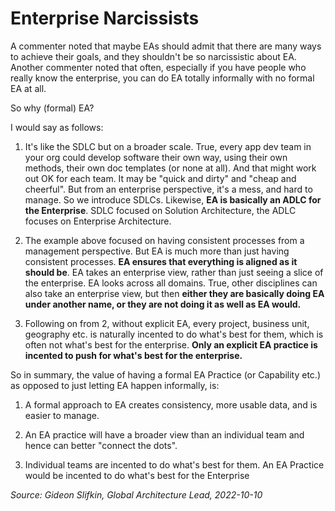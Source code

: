 # Enterprise Narcissists

A commenter noted that maybe EAs should admit that there are many ways to achieve their goals, and they shouldn't be so narcissistic about EA. Another commenter noted that often, especially if you have people who really know the enterprise, you can do EA totally informally with no formal EA at all.

So why (formal) EA?

I would say as follows:

1. It's like the SDLC but on a broader scale. True, every app dev team in your org could develop software their own way, using their own methods, their own doc templates (or none at all). And that might work out OK for each team. It may be "quick and dirty" and "cheap and cheerful". But from an enterprise perspective, it's a mess, and hard to manage. So we introduce SDLCs. Likewise, **EA is basically an ADLC for the Enterprise**. SDLC focused on Solution Architecture, the ADLC focuses on Enterprise Architecture.

2. The example above focused on having consistent processes from a management perspective. But EA is much more than just having consistent processes. **EA ensures that everything is aligned as it should be**. EA takes an enterprise view, rather than just seeing a slice of the enterprise. EA looks across all domains. True, other disciplines can also take an enterprise view, but then **either they are basically doing EA under another name, or they are not doing it as well as EA would.**

3. Following on from 2, without explicit EA, every project, business unit, geography etc. is naturally incented to do what's best for them, which is often not what's best for the enterprise. **Only an explicit EA practice is incented to push for what's best for the enterprise.**

So in summary, the value of having a formal EA Practice (or Capability etc.) as opposed to just letting EA happen informally, is:

1. A formal approach to EA creates consistency, more usable data, and is easier to manage.

2. An EA practice will have a broader view than an individual team and hence can better "connect the dots".

3. Individual teams are incented to do what's best for them. An EA Practice would be incented to do what's best for the Enterprise

*Source: Gideon Slifkin, Global Architecture Lead, 2022-10-10*